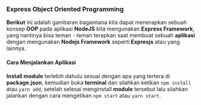 ### Express Object Oriented Programming

**Berikut** ini adalah gambaran bagaimana kita dapat menerapkan sebuah konsep **OOP** pada aplikasi **NodeJS** kita mengunakan **Express Framework**, yang nantinya bisa teman - teman terapkan saat membuat sebuah **aplikasi** dengan mengunakan **Nodejs Framework** seperti **Expresjs** atau yang lainnya.

#### Cara Menjalankan Aplikasi

**Install module** terlebih dahulu sesuai dengan apa yang tertera di **package.json**, kemudian buka **terminal** dan silahkan ketikan `npm install` atau `yarn add`, setelah selesai menginstall **module** tersebut lalu silahkan jalankan dengan cara mengetikan `npm start` atau `yarn start`.
